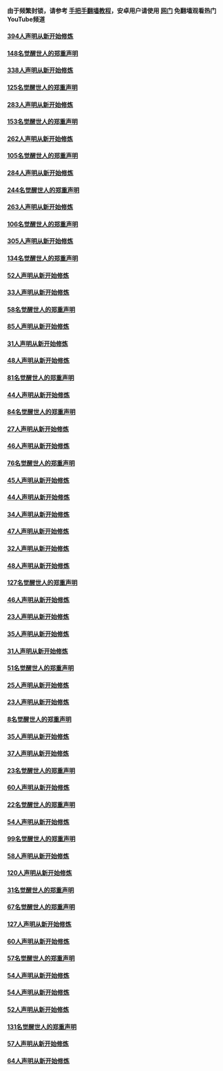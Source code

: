 #### 由于频繁封锁，请参考 [手把手翻墙教程](https://github.com/gfw-breaker/guides/wiki/)，安卓用户请使用 [网门](https://github.com/gfw-breaker/nogfw/blob/master/dl.md?t=04301001) 免翻墙观看热门YouTube频道 

#### [394人声明从新开始修炼](../pages/91/423914.md?t=04301001) 

#### [148名觉醒世人的郑重声明](../pages/91/423913.md?t=04301001) 

#### [338人声明从新开始修炼](../pages/91/423540.md?t=04301001) 

#### [125名觉醒世人的郑重声明](../pages/91/423539.md?t=04301001) 

#### [283人声明从新开始修炼](../pages/91/423296.md?t=04301001) 

#### [153名觉醒世人的郑重声明](../pages/91/423295.md?t=04301001) 

#### [262人声明从新开始修炼](../pages/91/423004.md?t=04301001) 

#### [105名觉醒世人的郑重声明](../pages/91/423003.md?t=04301001) 

#### [284人声明从新开始修炼](../pages/91/422707.md?t=04301001) 

#### [244名觉醒世人的郑重声明](../pages/91/422706.md?t=04301001) 

#### [263人声明从新开始修炼](../pages/91/422553.md?t=04301001) 

#### [106名觉醒世人的郑重声明](../pages/91/422552.md?t=04301001) 

#### [305人声明从新开始修炼](../pages/91/422153.md?t=04301001) 

#### [134名觉醒世人的郑重声明](../pages/91/422152.md?t=04301001) 

#### [52人声明从新开始修炼](../pages/91/421846.md?t=04301001) 

#### [33人声明从新开始修炼](../pages/91/421804.md?t=04301001) 

#### [58名觉醒世人的郑重声明](../pages/91/421845.md?t=04301001) 

#### [85人声明从新开始修炼](../pages/91/421769.md?t=04301001) 

#### [31人声明从新开始修炼](../pages/91/421763.md?t=04301001) 

#### [48人声明从新开始修炼](../pages/91/421605.md?t=04301001) 

#### [81名觉醒世人的郑重声明](../pages/91/421656.md?t=04301001) 

#### [44人声明从新开始修炼](../pages/91/421544.md?t=04301001) 

#### [84名觉醒世人的郑重声明](../pages/91/421543.md?t=04301001) 

#### [27人声明从新开始修炼](../pages/91/421465.md?t=04301001) 

#### [46人声明从新开始修炼](../pages/91/421454.md?t=04301001) 

#### [76名觉醒世人的郑重声明](../pages/91/421453.md?t=04301001) 

#### [45人声明从新开始修炼](../pages/91/421452.md?t=04301001) 

#### [44人声明从新开始修炼](../pages/91/421422.md?t=04301001) 

#### [34人声明从新开始修炼](../pages/91/421322.md?t=04301001) 

#### [47人声明从新开始修炼](../pages/91/421264.md?t=04301001) 

#### [32人声明从新开始修炼](../pages/91/421225.md?t=04301001) 

#### [48人声明从新开始修炼](../pages/91/421202.md?t=04301001) 

#### [127名觉醒世人的郑重声明](../pages/91/421224.md?t=04301001) 

#### [46人声明从新开始修炼](../pages/91/421203.md?t=04301001) 

#### [23人声明从新开始修炼](../pages/91/421138.md?t=04301001) 

#### [35人声明从新开始修炼](../pages/91/421122.md?t=04301001) 

#### [31人声明从新开始修炼](../pages/91/421081.md?t=04301001) 

#### [51名觉醒世人的郑重声明](../pages/91/421080.md?t=04301001) 

#### [25人声明从新开始修炼](../pages/91/421020.md?t=04301001) 

#### [23人声明从新开始修炼](../pages/91/420884.md?t=04301001) 

#### [8名觉醒世人的郑重声明](../pages/91/420883.md?t=04301001) 

#### [35人声明从新开始修炼](../pages/91/420809.md?t=04301001) 

#### [37人声明从新开始修炼](../pages/91/420766.md?t=04301001) 

#### [23名觉醒世人的郑重声明](../pages/91/420765.md?t=04301001) 

#### [60人声明从新开始修炼](../pages/91/420727.md?t=04301001) 

#### [22名觉醒世人的郑重声明](../pages/91/420726.md?t=04301001) 

#### [54人声明从新开始修炼](../pages/91/420529.md?t=04301001) 

#### [99名觉醒世人的郑重声明](../pages/91/420528.md?t=04301001) 

#### [58人声明从新开始修炼](../pages/91/420198.md?t=04301001) 

#### [120人声明从新开始修炼](../pages/91/420141.md?t=04301001) 

#### [31名觉醒世人的郑重声明](../pages/91/420197.md?t=04301001) 

#### [67名觉醒世人的郑重声明](../pages/91/420140.md?t=04301001) 

#### [127人声明从新开始修炼](../pages/91/420082.md?t=04301001) 

#### [60人声明从新开始修炼](../pages/91/420081.md?t=04301001) 

#### [57名觉醒世人的郑重声明](../pages/91/420080.md?t=04301001) 

#### [54人声明从新开始修炼](../pages/91/419533.md?t=04301001) 

#### [54人声明从新开始修炼](../pages/91/419532.md?t=04301001) 

#### [52人声明从新开始修炼](../pages/91/419531.md?t=04301001) 

#### [131名觉醒世人的郑重声明](../pages/91/419530.md?t=04301001) 

#### [57人声明从新开始修炼](../pages/91/419430.md?t=04301001) 

#### [64人声明从新开始修炼](../pages/91/419429.md?t=04301001) 

